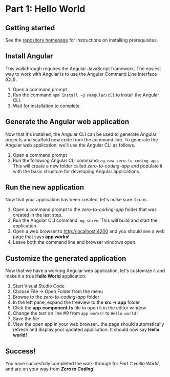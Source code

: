# Part 1: Hello World

## Getting started
See the [repository homepage](../README.md) for instructions on installing prerequisites.

## Install Angular
This walkthrough requires the Angular JavaScript framework. The easiest way to work with Angular is to use the Angular Command Line Interface (CLI).
1. Open a command prompt
2. Run the command `npm install -g @angular/cli` to install the Angular CLI.
3. Wait for installation to complete

## Generate the Angular web application
Now that it's installed, the Angular CLI can be used to generate Angular projects and scaffold new code from the command line. To generate the Angular web application, we'll use the Angular CLI as follows.
1. Open a command prompt
2. Run the following Angular CLI command: `ng new zero-to-coding-app`.  This will create a new folder called *zero-to-coding-app* and populate it with the basic structure for developing Angular applications.

## Run the new application
Now that your application has been created, let's make sure it runs.
1. Open a command prompt to the *zero-to-coding-app* folder that was created in the last step.
2. Run the Angular CLI command: `ng serve`.  This will build and start the application.
3. Open a web browser to [http://localhost:4200](http://localhost:4200) and you should see a web page that says **app works!**
4. Leave both the command line and browser windows open.

## Customize the generated application
Now that we have a working Angular web application, let's customize it and make it a true **Hello World** application.
1. Start Visual Studio Code
2. Choose File -> Open Folder from the menu
3. Browse to the *zero-to-coding-app* folder
3. In the left pane, expand the treeview to the **src -> app** folder
4. Click the **app.component.ts** file to open it in the editor window
5. Change the text on line #9 from `app works!` to `Hello world!`
6. Save the file
7. View the open app in your web browser...the page should automatically refresh and display your updated application.  It should now say **Hello world!**

## Success!
You have succesfully completed the walk-through for *Part 1: Hello World*, and are on your way from ***Zero to Coding***!